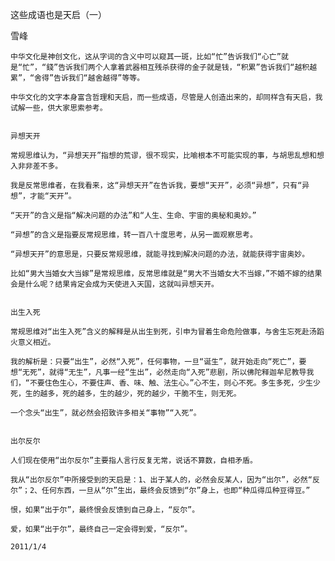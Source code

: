 这些成语也是天启（一）

雪峰


    中华文化是神创文化，这从字词的含义中可以窥其一斑，比如“忙”告诉我们“心亡”就是“忙”，“錢”告诉我们两个人拿着武器相互残杀获得的金子就是钱，“积累”告诉我们“越积越累”，“舍得”告诉我们“越舍越得”等等。

    中华文化的文字本身富含哲理和天启，而一些成语，尽管是人创造出来的，却同样含有天启，我试解一些，供大家思索参考。


    异想天开

    常规思维认为，“异想天开”指想的荒谬，很不现实，比喻根本不可能实现的事，与胡思乱想和想入非非差不多。

    我是反常思维者，在我看来，这“异想天开”在告诉我，要想“天开”，必须“异想”，只有“异想”，才能“天开”。

    “天开”的含义是指“解决问题的办法”和“人生、生命、宇宙的奥秘和奥妙。”

    “异想”的含义是指要反常规思维，转一百八十度思考，从另一面观察思考。

    “异想天开”的意思是，只要反常规思维，就能寻找到解决问题的办法，就能获得宇宙奥妙。

    比如“男大当婚女大当嫁”是常规思维，反常思维就是“男大不当婚女大不当嫁，”不婚不嫁的结果会是什么呢？结果肯定会成为天使进入天国，这就叫异想天开。


    出生入死

    常规思维对“出生入死”含义的解释是从出生到死，引申为冒着生命危险做事，与舍生忘死赴汤蹈火意义相近。

    我的解析是：只要“出生”，必然“入死”，任何事物，一旦“诞生”，就开始走向“死亡”，要想“无死”，就得“无生”，凡事一经“生出”，必然走向“入死”悲剧，所以佛陀释迦牟尼教导我们，“不要住色生心，不要住声、香、味、触、法生心。”心不生，则心不死。多生多死，少生少死，生的越多，死的越多，生的越少，死的越少，干脆不生，则无死。

    一个念头“出生”，就必然会招致许多相关“事物”“入死”。


    出尔反尔

    人们现在使用“出尔反尔”主要指人言行反复无常，说话不算数，自相矛盾。

    我从“出尔反尔”中所接受到的天启是：1、出于某人的，必然会反某人，因为“出尔”，必然“反尔”；2、任何东西，一旦从“尔”生出，最终会反馈到“尔”身上，也即“种瓜得瓜种豆得豆。”

    恨，如果“出于尔”，最终恨会反馈到自己身上，“反尔”。

    爱，如果“出于尔”，最终自己一定会得到爱，“反尔”。

    2011/1/4




